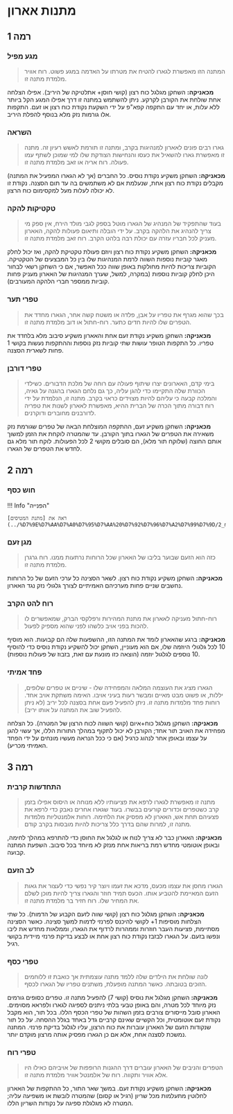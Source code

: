 # מתנות אארון

## **רמה 1**

### מגע מפיל

> המתנה הזו מאפשרת לגארו להטיח את מטרתו על האדמה במגע פשוט. רוח אוויר מלמדת מתנה זו. 

**מכאניקה:** השחקן מגלגל כוח רצון (קושי חוסן+ אתלטיקה של היריב). אפילו הצלחה אחת שולחת
את הקורבן לקרקע. ניתן להשתמש במתנה זו דרך אפילו המגע הקל ביותר ללא עלות, או
יחד עם התקפה קפא"פ על ידי השקעת נקודת כוח רצון או זעם. התקפות אלו גורמות נזק מלא בנוסף להפלת היריב.

### השראה 

> גארו רבים פונים לאארון למנהיגות בקרב, ומתנה זו תורמת לאשש רעיון זה. מתנה זו מאפשרת גארו להשאיל את כעסו והנחישות הצודקת שלו למי שמוכן לשתף עמו פעולה. רוח אריה או זאב מלמדת מתנה זו. 

**מכאניקה:** השחקן משקיע נקודת נוסיס. כל החברים (אך לא הגארו המפעיל את המתנה) מקבלים נקודת כוח רצון אחת, שנעלמת אם לא משתמשים בה עד תום הסצנה. נקודת זו לא יכולה לעלות מעל למקסימום כוח הרצון. 

### טקטיקות להקה 

> בעוד שהתפקיד של המנהיג של הגארו מוטל בספק לגבי מולד הירח, אין ספק מי צריך להנהיג את הלהקה בקרב. על ידי הובלה ותיאום פעולות להקה, האארון מעניק לכל חבריו עזרה עם יכולת רבה בלהט הקרב. רוח זאב מלמדת מתנה זו.

**מכאניקה:** השחקן משקיע נקודת כוח רצון ויוזם פעולת טקטיקת להקה, ואז יכול לחלק מאגר קוביות נוספות השווה לרמת המנהיגות שלו בין כל המבצעים של הטקטיקה. הקוביות צריכות להיות מחולקות באופן שווה ככל האפשר, אם כי השחקן רשאי לבחור היכן לחלק קוביות נוספות (במקרה, למשל, שערך המנהיגות של האארון מעניק פחות קוביות ממספר חברי הלהקה המעורבים).

### טפרי תער

> בכך שהוא מגרף את טפריו על אבן, פלדה או משטח קשה אחר, הגארו מחדד את הטפרים שלו להיות חדים כתער. רוח-חתול או דוב מלמדת מתנה זו.

**מכאניקה:** השחקן משקיע נקודת זעם אחת והאארון משקיע סיבוב מלא בלחדד את טפריו. כל התקפות הטופר עושות שתי קוביות נזק נוספות וההתקפות נעשות בקושי 1 פחות לשארית הסצנה. 

### טפרי דורבן 

> בימי קדם, האארונים יצרו שיתוף פעולה עם רוחה של מלכת הדבורים. כשילדי הכוורת שלה התקיימו כדי להגן עליה, כך גם נלחם הגארו בהגנה על גאיה, והמלכה קבעה כי עליהם להיות מצוידים כראוי בקרב. מתנה זו, הנלמדת על ידי רוח דבורה מתוך הכרה של הברית ההיא, מאפשרת לאארון לשנות את טפריה לדורבנים מחוברים ודוקרנים.

**מכאניקה:** השחקן משקיע זעם, ההתקפה המוצלחת הבאה של טפרים שגורמת נזק משאירה את הטפרים של הגארו בתוך הקורבן. עד שהמטרה לוקחת את הזמן למשוך אותם החוצה (שלוקח תור מלא), הם סובלים מקושי 2
לכל הפעולות. לוקח תור מלא גם לחדש את הטפרים של הגארו. 

## **רמה 2**

### חוש כסף 

!!! Info "הפנייה"

    ראה את [מתנת המטיסים](../%D7%9E%D7%AA%D7%A0%D7%95%D7%AA%20%D7%92%D7%96%D7%A2%D7%99%D7%9D/2_metis.md/#_10).

### מגן זעם 

> כזה הוא הזעם שבוער בליבו של האארון שכל הרוחות נרתעות ממנו. רוח גרגרן מלמדת מתנה זו.

**מכאניקה:** השחקן משקיע נקודת כוח רצון. לשאר הסצינה כל ערכי הזעם של כל הרוחות נחשבים שניים פחות מערכיהם האמיתיים לצורך גלגולי נזק נגד האארון.

### רוח להט הקרב

> רוח-חתול מעניקה לאארון את מתנת המהירות ורפלקסי הברק, שמאפשרים לו להכות בפני אויב כלשהו לפני שהוא מספיק לפעול.

**מכאניקה:** ברגע שהאארון לומד את המתנה הזו, ההשפעות שלה הם קבועות. הוא מוסיף 10 לכל גלגולי היוזמה שלו, אם הוא מעוניין, השחקן יכול להשקיע נקודת נוסיס כדי להוסיף 10 נוספים לגלגול יוזמה (הוצאה כזו מונעת
עם זאת, בזבוז של פעולות נוספות).

### פחד אמיתי

> הגארו מציג את העוצמה המלאה והמפחידה שלו - שיניים או טפרים שלופים, יללות, או פשוט מבט מאיים ומבשר רעות בעיני אויבו. האימה משתקת אויב אחד. רוחות פחד מלמדות מתנה זו. ניתן להפעיל פעם אחת בסצנה לכל יריב (לא ניתן להפעיל שוב את המתנה על אותו יריב).

**מכאניקה:** השחקן מגלגל כוח+איום (קושי השווה לכוח הרצון של המטרה). כל הצלחה מפחידה את האויב תור אחד; הקורבן לא יכול לתקוף במהלך התורות הללו, אך עשוי להגן על עצמו ובאופן אחר לנהוג כרגיל (אם כי ככל הנראה מעשיו מונחים על ידי הפחד האמיתי מכריע).

## **רמה 3**

### התחדשות קרבית 

> מתנה זו מאפשרת לגארו לרפא את פציעותיו ללא מנוחה או היסוס אפילו בזמן קרב כשטפרים וכדורים קורעים בבשרו. בעוד שגארו אחרים נאבק כדי לרפא את פצעיהם תחת אש, האארון לא מפסיק את הלחימה. רוחות אלמנטליות מלמדות מתנה זו, למרות שהם בדרך כלל צריכות להיות מובסות בקרב קודם.

**מכאניקה:** האארון כבר לא צריך לנוח או לגלגל את החוסן כדי להתרפא במהלך לחימה, ובאופן אוטומטי מחדש רמת בריאות אחת מנזק לא מיוחד בכל סיבוב. השפעת המתנה קבועה. 

### לב הזעם

> הגארו מחסן את עצמו מכעס, מדכא את זעמו ויוצר קיר נפשי כדי לעצור את גאות הזעם המאיימת להטביע אותו. הכעס תמיד חוזר והגארו צריך להיות מוכן לשלם את המחיר שלו. רוח חזיר בר מלמדת מתנה זו.

**מכאניקה:** השחקן מגלגל כוח רצון (קושי שווה לזעם הקבוע של הדמות). כל שתי הצלחות מוסיפות
1+ לקושי להיכנס לפרנזי לדמות למשך סצינה. כאשר הסצינה מסתיימת, פציעות העבר חוזרות וממהרות לרדוף את הגארו, וממלאות מחדש את ליבו ונפשו בזעם. על הגארו לבזבז נקודת כוח רצון אחת או לבצע בדיקת פרנזי מיידית בקושי רגיל.

### טפרי כסף

> לונה שולחת את הילדים שלה ללמד מתנה עוצמתית אך כואבת זו ללוחמים הזוכים בטובתה. כאשר המתנה מופעלת, משתנים טפריו של הגארו לכסף.

**מכאניקה:** השחקן מגלגל את נוסיס (קושי 7) להפעיל מתנה זו. טפרים כסופים גורמים נזק מיוחד לכל מטרה, והם באופן טבעי בלתי ניתנים לספיגה לגארו ולפראא מסוימים. האארון סובל מייסורים צורבים בזמן השהות של טפרי הכסף הללו. בכל תור, הוא מקבל נקודת זעם אוטומטית, וכל הקשיים שאינם קרביים גדל באחד בגלל ההסחה. על כל תור שנקודות הזעם של האארון עוברות את כוח הרצון, עליו לגלגל בדיקת פרנזי. המתנה נמשכת לסצנה אחת, אלא אם כן הגארו מפסיק אותה מרצון מוקדם יותר.

### טפרי רוח

> הטפרים והניבים של האארון עוברים דרך ההגנות הרופפות של אויביהם כאילו היו אלא אוויר ותקווה. רוח של אלמנטל אוויר מלמדת מתנה זו.

**מכאניקה:** השחקן משקיע נקודת זעם. במשך שאר התור, כל ההתקפות של האארון לחלוטין מתעלמות מכל שריון (רגיל או קסום) שהמטרה לובשת או משפיעה עליה; המטרה לא מגלגלת ספיגה על נקודות השריון הללו. 

